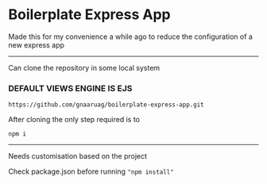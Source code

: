 # Boilerplate Express App

Made this for my convenience a while ago to reduce the configuration of a new express app 

---

Can clone the repository in some local system

### DEFAULT VIEWS ENGINE IS EJS

```
https://github.com/gnaaruag/boilerplate-express-app.git
```

After cloning the only step required is to 
```
npm i
```
---

Needs customisation based on the project

Check package.json before running `"npm install"`



